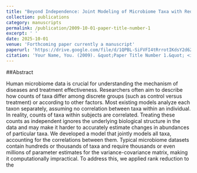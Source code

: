 ```yaml
---
title: "Beyond Independence: Joint Modeling of Microbiome Taxa with Reduced-Rank Correlation Structures"
collection: publications
category: manuscripts
permalink: /publication/2009-10-01-paper-title-number-1
excerpt: ' '
date: 2025-10-01
venue: 'Forthcoming paper currently a manuscript'
paperurl: 'https://drive.google.com/file/d/1QPBL-SiFVFI4tRrrotIKdsY2d62r50m5/view?usp=drive_link'
citation: 'Your Name, You. (2009). &quot;Paper Title Number 1.&quot; <i>Journal 1</i>. 1(1).'
---
```


##Abstract

Human microbiome data is crucial for understanding the mechanism of diseases and treatment
effectiveness. Researchers often aim to describe how counts of taxa differ among discrete groups
(such as control versus treatment) or according to other factors. Most existing models analyze
each taxon separately, assuming no correlation between taxa within an individual. In reality,
counts of taxa within subjects are correlated. Treating these counts as independent ignores the
underlying biological structure in the data and may make it harder to accurately estimate changes
in abundances of particular taxa. We developed a model that jointly models all taxa, accounting
for the correlations between them. Typical microbiome datasets contain hundreds or thousands
of taxa and require thousands or even millions of parameter estimates for the variance-covariance
matrix, making it computationally impractical. To address this, we applied rank reduction to the